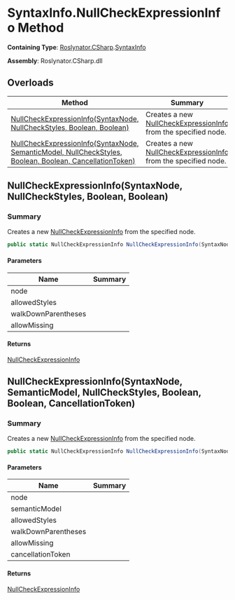 # SyntaxInfo\.NullCheckExpressionInfo Method

**Containing Type**: [Roslynator.CSharp](../../README.md)\.[SyntaxInfo](../README.md)

**Assembly**: Roslynator\.CSharp\.dll

## Overloads

| Method | Summary |
| ------ | ------- |
| [NullCheckExpressionInfo(SyntaxNode, NullCheckStyles, Boolean, Boolean)](#Roslynator_CSharp_SyntaxInfo_NullCheckExpressionInfo_Microsoft_CodeAnalysis_SyntaxNode_Roslynator_CSharp_NullCheckStyles_System_Boolean_System_Boolean_) | Creates a new [NullCheckExpressionInfo](../../Syntax/NullCheckExpressionInfo/README.md) from the specified node\. |
| [NullCheckExpressionInfo(SyntaxNode, SemanticModel, NullCheckStyles, Boolean, Boolean, CancellationToken)](#Roslynator_CSharp_SyntaxInfo_NullCheckExpressionInfo_Microsoft_CodeAnalysis_SyntaxNode_Microsoft_CodeAnalysis_SemanticModel_Roslynator_CSharp_NullCheckStyles_System_Boolean_System_Boolean_System_Threading_CancellationToken_) | Creates a new [NullCheckExpressionInfo](../../Syntax/NullCheckExpressionInfo/README.md) from the specified node\. |

## NullCheckExpressionInfo\(SyntaxNode, NullCheckStyles, Boolean, Boolean\)<a name="Roslynator_CSharp_SyntaxInfo_NullCheckExpressionInfo_Microsoft_CodeAnalysis_SyntaxNode_Roslynator_CSharp_NullCheckStyles_System_Boolean_System_Boolean_"></a>

### Summary

Creates a new [NullCheckExpressionInfo](../../Syntax/NullCheckExpressionInfo/README.md) from the specified node\.

```csharp
public static NullCheckExpressionInfo NullCheckExpressionInfo(SyntaxNode node, NullCheckStyles allowedStyles = ComparisonToNull | IsPattern, bool walkDownParentheses = true, bool allowMissing = false)
```

#### Parameters

| Name | Summary |
| ---- | ------- |
| node | |
| allowedStyles | |
| walkDownParentheses | |
| allowMissing | |

#### Returns

[NullCheckExpressionInfo](../../Syntax/NullCheckExpressionInfo/README.md)

## NullCheckExpressionInfo\(SyntaxNode, SemanticModel, NullCheckStyles, Boolean, Boolean, CancellationToken\)<a name="Roslynator_CSharp_SyntaxInfo_NullCheckExpressionInfo_Microsoft_CodeAnalysis_SyntaxNode_Microsoft_CodeAnalysis_SemanticModel_Roslynator_CSharp_NullCheckStyles_System_Boolean_System_Boolean_System_Threading_CancellationToken_"></a>

### Summary

Creates a new [NullCheckExpressionInfo](../../Syntax/NullCheckExpressionInfo/README.md) from the specified node\.

```csharp
public static NullCheckExpressionInfo NullCheckExpressionInfo(SyntaxNode node, SemanticModel semanticModel, NullCheckStyles allowedStyles = All, bool walkDownParentheses = true, bool allowMissing = false, CancellationToken cancellationToken = default(CancellationToken))
```

#### Parameters

| Name | Summary |
| ---- | ------- |
| node | |
| semanticModel | |
| allowedStyles | |
| walkDownParentheses | |
| allowMissing | |
| cancellationToken | |

#### Returns

[NullCheckExpressionInfo](../../Syntax/NullCheckExpressionInfo/README.md)

